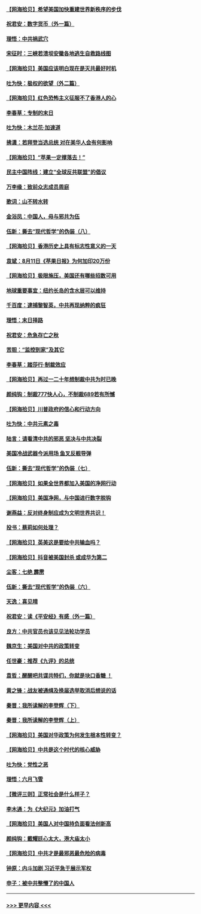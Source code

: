 #### [【网海拾贝】希望美国加快重建世界新秩序的步伐](../pages/nsc993/n12334224.md?t=08162251) 
#### [祝君安：数字货币（外一篇）](../pages/nsc993/n12334186.md?t=08162251) 
#### [理悟：中共祸武穴](../pages/nsc993/n12333962.md?t=08162251) 
#### [宋征时：三峡若溃坝安徽各地逃生自救路线图](../pages/nsc993/n12332450.md?t=08162251) 
#### [【网海拾贝】美国应该明白现在是灭共最好时机](../pages/nsc993/n12332313.md?t=08162251) 
#### [吐为快：极权的欲望（外二篇）](../pages/nsc993/n12332089.md?t=08162251) 
#### [【网海拾贝】红色恐怖主义征服不了香港人的心](../pages/nsc993/n12329296.md?t=08162251) 
#### [李春草：专制的末日](../pages/nsc993/n12329079.md?t=08162251) 
#### [吐为快：木兰花‧加速道](../pages/nsc993/n12327366.md?t=08162251) 
#### [拂潇：若拜登当选总统 对在美华人会有何影响](../pages/nsc993/n12295996.md?t=08162251) 
#### [【网海拾贝】“苹果一定撑落去！”](../pages/nsc993/n12326784.md?t=08162251) 
#### [民主中国阵线：建立“全球反共联盟”的倡议](../pages/nsc993/n12324177.md?t=08162251) 
#### [万李缘：致前众志成员周庭](../pages/nsc993/n12324635.md?t=08162251) 
#### [歌词：山不转水转](../pages/nsc993/n12324599.md?t=08162251) 
#### [金浴凤：中国人，毋与邪共为伍](../pages/nsc993/n12324257.md?t=08162251) 
#### [伍新：撕去“现代哲学”的伪装（八）](../pages/nsc993/n12324188.md?t=08162251) 
#### [【网海拾贝】香港历史上具有标志性意义的一天](../pages/nsc993/n12324021.md?t=08162251) 
#### [袁斌：8月11日《苹果日报》为何加印20万份](../pages/nsc993/n12323955.md?t=08162251) 
#### [【网海拾贝】极限施压，美国还有哪些招数可用](../pages/nsc993/n12322512.md?t=08162251) 
#### [地球重要事宜：纽约长岛的含水层可以维持](../pages/nsc993/n12321844.md?t=08162251) 
#### [千百度：逮捕黎智英，中共再现纳粹的疯狂](../pages/nsc993/n12321777.md?t=08162251) 
#### [理悟：末日择路](../pages/nsc993/n12320812.md?t=08162251) 
#### [祝君安：危急存亡之秋](../pages/nsc993/n12320795.md?t=08162251) 
#### [苦胆：“监控到家”及其它](../pages/nsc993/n12320751.md?t=08162251) 
#### [李春草：踏莎行·制裁效应](../pages/nsc993/n12318290.md?t=08162251) 
#### [【网海拾贝】再过一二十年想制裁中共为时已晚](../pages/nsc993/n12318195.md?t=08162251) 
#### [颜纯钩：制裁777快人心，不制裁689若有所憾](../pages/nsc993/n12316912.md?t=08162251) 
#### [【网海拾贝】川普政府的信心和行动方向](../pages/nsc993/n12316673.md?t=08162251) 
#### [吐为快：中共元素之毒](../pages/nsc993/n12316547.md?t=08162251) 
#### [陆言：请看清中共的邪恶 坚决与中共决裂](../pages/nsc993/n12315784.md?t=08162251) 
#### [美国冷战武器今派用场 鱼叉反舰导弹](../pages/nsc993/n12316258.md?t=08162251) 
#### [伍新：撕去“现代哲学”的伪装（七）](../pages/nsc993/n12315846.md?t=08162251) 
#### [【网海拾贝】如果全世界都加入美国的净网行动](../pages/nsc993/n12315588.md?t=08162251) 
#### [【网海拾贝】美国净网，与中国进行数字脱钩](../pages/nsc993/n12312813.md?t=08162251) 
#### [谢燕益：反对终身制应成为文明世界共识！](../pages/nsc993/n12310465.md?t=08162251) 
#### [投书：蔡莉如何处理？](../pages/nsc993/n12310224.md?t=08162251) 
#### [【网海拾贝】英美这是要给中共输血吗？](../pages/nsc993/n12307646.md?t=08162251) 
#### [【网海拾贝】抖音被美国封杀 或成华为第二](../pages/nsc993/n12305277.md?t=08162251) 
#### [尘客：七绝 霹雳](../pages/nsc993/n12304053.md?t=08162251) 
#### [伍新：撕去“现代哲学”的伪装（六）](../pages/nsc993/n12303243.md?t=08162251) 
#### [天逸：喜见晴](../pages/nsc993/n12303226.md?t=08162251) 
#### [祝君安：读《平安经》有感（外一篇）](../pages/nsc993/n12303170.md?t=08162251) 
#### [良方：中共官员也该见见法轮功学员](../pages/nsc993/n12302985.md?t=08162251) 
#### [魏京生：美国对中共的政策转变](../pages/nsc993/n12302929.md?t=08162251) 
#### [任世豪：推荐《九评》的总统](../pages/nsc993/n12302838.md?t=08162251) 
#### [袁哲：醒醒吧共谍共特们，你就是块口香糖 ！](../pages/nsc993/n12302678.md?t=08162251) 
#### [黄之锋：战友被通缉及换届选举取消后想说的话](../pages/nsc993/n12302681.md?t=08162251) 
#### [秦晋：我所读解的李登辉（下）](../pages/nsc993/n12302171.md?t=08162251) 
#### [秦晋：我所读解的李登辉（上）](../pages/nsc993/n12301979.md?t=08162251) 
#### [【网海拾贝】美国对华政策为何发生根本性转变？](../pages/nsc993/n12302091.md?t=08162251) 
#### [【网海拾贝】中共是这个时代的核心威胁](../pages/nsc993/n12300541.md?t=08162251) 
#### [吐为快：党性之恶](../pages/nsc993/n12300263.md?t=08162251) 
#### [理悟：六月飞雪](../pages/nsc993/n12300243.md?t=08162251) 
#### [【微评三则】正常社会是什么样子？](../pages/nsc993/n12300228.md?t=08162251) 
#### [李木通：为《大纪元》加油打气](../pages/nsc993/n12280363.md?t=08162251) 
#### [【网海拾贝】美国人对中国持负面看法创新高](../pages/nsc993/n12298720.md?t=08162251) 
#### [颜纯钩：戴耀廷心太大，港大庙太小](../pages/nsc993/n12297682.md?t=08162251) 
#### [【网海拾贝】中共才是最邪恶最危险的病毒](../pages/nsc993/n12296470.md?t=08162251) 
#### [钟原：内斗加剧 习近平急于展示军权](../pages/nsc993/n12292544.md?t=08162251) 
#### [申子：被中共整懵了的中国人](../pages/nsc993/n12291389.md?t=08162251) 

----
#### [ >>> 更早内容 <<< ](../indexes/nsc993-earlier.md)
